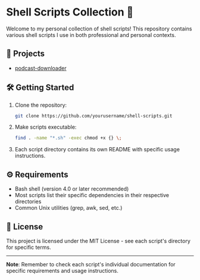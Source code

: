 # Shell Scripts Collection 🚀

Welcome to my personal collection of shell scripts! This repository contains various shell scripts I use in both professional and personal contexts.

## 📂 Projects

<!-- PROJECT-LIST:START -->
- [podcast-downloader](podcast-downloader/README.md)
<!-- PROJECT-LIST:END -->

## 🛠️ Getting Started

1. Clone the repository:

   ```bash
   git clone https://github.com/yourusername/shell-scripts.git
   ```

2. Make scripts executable:

   ```bash
   find . -name "*.sh" -exec chmod +x {} \;
   ```

3. Each script directory contains its own README with specific usage instructions.

## ⚙️ Requirements

- Bash shell (version 4.0 or later recommended)
- Most scripts list their specific dependencies in their respective directories
- Common Unix utilities (grep, awk, sed, etc.)

## 📝 License

This project is licensed under the MIT License - see each script's directory for specific terms.

---

**Note**: Remember to check each script's individual documentation for specific requirements and usage instructions.
